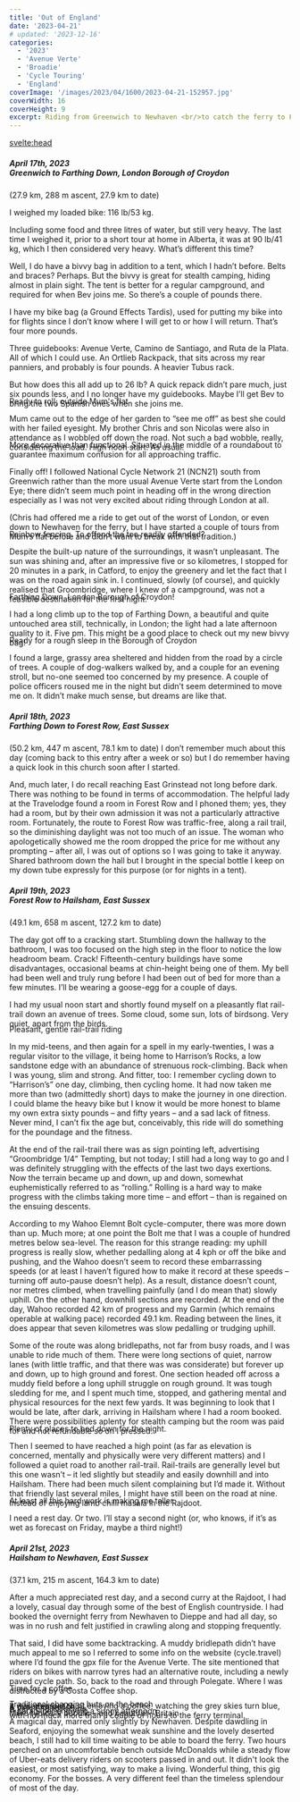 ```yaml
---
title: 'Out of England'
date: '2023-04-21'
# updated: '2023-12-16'
categories:
  - '2023'
  - 'Avenue Verte'
  - 'Broadie'
  - 'Cycle Touring'
  - 'England'
coverImage: '/images/2023/04/1600/2023-04-21-152957.jpg'
coverWidth: 16
coverHeight: 9
excerpt: Riding from Greenwich to Newhaven <br/>to catch the ferry to France...
---
```


<svelte:head>

<title>
2023 UK
</title>
</svelte:head>

<section class="card">	
	<h5>
		April 17th, 2023 <br />
		Greenwich to Farthing Down, London Borough of Croydon
	</h5>
	(27.9 km, 288 m ascent, 27.9 km to date)
	<p></p>	
	I weighed my loaded bike: 116 lb/53 kg.
	<p></p>	
	Including some food and three litres of water, but still very heavy. The last time I weighed it, prior to a short tour at home in Alberta, it was at 90 lb/41 kg, which I then considered very heavy. What’s different this time?	
	<p></p>
	Well, I do have a bivvy bag in addition to a tent, which I hadn’t before. Belts and braces? Perhaps. But the bivvy is great for stealth camping, hiding almost in plain sight. The tent is better for a regular campground, and required for when Bev joins me. So there’s a couple of pounds there.
	<p></p>
	I have my bike bag (a Ground Effects Tardis), used for putting my bike into for flights since I don’t know where I will get to or how I will return. That’s four more pounds.
	<p></p>		
	Three guidebooks: Avenue Verte, Camino de Santiago, and Ruta de la Plata. All of which I could use. An Ortlieb Rackpack, that sits across my rear panniers, and probably is four pounds. A heavier Tubus rack.
	<p></p>	
	But how does this all add up to 26 lb? A quick repack didn’t pare much, just six pounds less, and I no longer have my guidebooks. Maybe I’ll get Bev to bring the two Spanish ones when she joins me.	
	<enhanced:img
		src="../../../lib/images/2023/04/20230417_1155.jpg"
		alt="Ready to roll; outside Mum's flat"
	/>
	<div class="caption"> Ready to roll; outside Mum's flat </div>
	<p></p>
	Mum came out to the edge of her garden to “see me off” as best she could with her failed eyesight. My brother Chris and son Nicolas were also in attendance as I wobbled off down the road. Not such a bad wobble, really, considering the load. High noon start. As usual.		
	<div class='w-80'>
		<enhanced:img
		src="../../../lib/images/2023/03/2023-03-30-175716.jpg"
		alt="Decorative traffic light cluster"
		/>
		<div class="caption">
				More decorative than functional. Situated in the middle of a roundabout
				to guarantee maximum confusion for all approaching traffic.
		</div>
	</div>
	<p></p>	
	Finally off! I followed National Cycle Network 21 (NCN21) south from Greenwich rather than the more usual Avenue Verte start from the London Eye; there didn’t seem much point in heading off in the wrong direction especially as I was not very excited about riding through London at all. 
	<p></p>	
	(Chris had offered me a ride to get out of the worst of London, or even down to Newhaven for the ferry, but I have started a couple of tours from Mum’s flat before and didn’t want to break with that tradition.)	
	<enhanced:img
		src="../../../lib/images/2023/04/2023-04-17-152759.jpg"
		alt="Rainbow fencing. To offend the too readily offended?"
	/>
	<div class="caption"> Rainbow fencing. To offend the too readily offended?</div>
	<p></p>
	Despite the built-up nature of the surroundings, it wasn’t unpleasant. The sun was shining and, after an impressive five or so kilometres, I stopped for 20 minutes in a park, in Catford, to enjoy the greenery and let the fact that I was on the road again sink in. I continued, slowly (of course), and quickly realised that Groombridge, where I knew of a campground, was not a feasible destination for the first night.	
	<enhanced:img
		src="../../../lib/images/2023/04/2023-04-17-181047.jpg"
		alt="a tree on Farthing Down"
	/>
	<div class="caption">Farthing Down, London Borough of Croydon!</div>
	<p></p>
	I had a long climb up to the top of Farthing Down, a beautiful and quite untouched area still, technically, in London; the light had a late afternoon quality to it. Five pm. This might be a good place to check out my new bivvy bag!	
	<enhanced:img
		src="../../../lib/images/2023/04/20230417_1904.jpg"
		alt="sleeping rough on Farthing Down"
	/>
	<div class="caption">Ready for a rough sleep in the Borough of Croydon</div>
	<p></p>
	I found a large, grassy area sheltered and hidden from the road by a circle of trees. A couple of dog-walkers walked by, and a couple for an evening stroll, but no-one seemed too concerned by my presence. A couple of police officers roused me in the night but didn’t seem determined to move me on. It didn’t make much sense, but dreams are like that.
	
</section>

<section class="card">
	<h5>
		April 18th, 2023 <br />
		Farthing Down to Forest Row, East Sussex
	</h5>
	(50.2 km, 447 m ascent, 78.1 km to date)
	<enhanced:img
		src="../../../lib/images/2023/04/2023-04-18-132608.jpg"
		alt="church"
	/>
    I don’t remember much about this day (coming back to this entry after a week or so) but I do remember having a quick look in this church soon after I started.
	<p></p>
    And, much later, I do recall reaching East Grinstead not long before dark. There was nothing to be found in terms of accommodation. The helpful lady at the Travelodge found a room in Forest Row and I phoned them; yes, they had a room, but by their own admission it was not a particularly attractive room. Fortunately, the route to Forest Row was traffic-free, along a rail trail, so the diminishing daylight was not too much of an issue. The woman who apologetically showed me the room dropped the price for me without any prompting – after all, I was out of options so I was going to take it anyway. Shared bathroom down the hall but I brought in the special bottle I keep on my down tube expressly for this purpose (or for nights in a tent).

</section>

<section class="card">
	<h5>
		April 19th, 2023 <br /> Forest Row to Hailsham, East Sussex
	</h5> (49.1 km, 658 m ascent, 127.2 km to date)
	<p>
	The day got off to a cracking start. Stumbling down the hallway to the bathroom, I was too focused on the high step in the floor to notice the low headroom beam. Crack! Fifteenth-century buildings have some disadvantages, occasional beams at chin-height being one of them. My bell had been well and truly rung before I had been out of bed for more than a few minutes. I’ll be wearing a goose-egg for a couple of days.
	</p>
	<p>
	I had my usual noon start and shortly found myself on a pleasantly flat rail-trail down an avenue of trees. Some cloud, some sun, lots of birdsong. Very quiet, apart from the birds.
	</p>
	<enhanced:img
		src="../../../lib/images/2023/04/2023-04-19-131803.jpg"
		alt="rail trail"
	/>
	<div class="caption">Pleasant, gentle rail-trail riding</div>
	<p></p>
	In my mid-teens, and then again for a spell in my early-twenties, I was a regular visitor to the village, it being home to Harrison’s Rocks, a low sandstone edge with an abundance of strenuous rock-climbing. Back when I was young, slim and strong. And fitter, too: I remember cycling down to “Harrison’s” one day, climbing, then cycling home. It had now taken me more than two (admittedly short) days to make the journey in one direction. I could blame the heavy bike but I know it would be more honest to blame my own extra sixty pounds – and fifty years – and a sad lack of fitness. Never mind, I can’t fix the age but, conceivably, this ride will do something for the poundage and the fitness.	
	<p></p>
	At the end of the rail-trail there was as sign pointing left, advertising “Groombridge 1/4” Tempting, but not today; I still had a long way to go and I was definitely struggling with the effects of the last two days exertions. Now the terrain became up and down, up and down, somewhat euphemistically referred to as “rolling.” Rolling is a hard way to make progress with the climbs taking more time – and effort – than is regained on the ensuing descents.
	<p></p>
	According to my Wahoo Elemnt Bolt cycle-computer, there was more down than up. Much more; at one point the Bolt me that I was a couple of hundred metres below sea-level. The reason for this strange reading: my uphill progress is really slow, whether pedalling along at 4 kph or off the bike and pushing, and the Wahoo doesn’t seem to record these embarrassing speeds (or at least I haven’t figured how to make it record at these speeds – turning off auto-pause doesn’t help). As a result, distance doesn’t count, nor metres climbed, when travelling painfully (and I do mean that) slowly uphill. On the other hand, downhill sections are recorded. At the end of the day, Wahoo recorded 42 km of progress and my Garmin (which remains operable at walking pace) recorded 49.1 km. Reading between the lines, it does appear that seven kilometres was slow pedalling or trudging uphill.
	<p></p>
	Some of the route was along bridlepaths, not far from busy roads, and I was unable to ride much of them. There were long sections of quiet, narrow lanes (with little traffic, and that there was was considerate) but forever up and down, up to high ground and forest. One section headed off across a muddy field before a long uphill struggle on rough ground. It was tough sledding for me, and I spent much time, stopped, and gathering mental and physical resources for the next few yards. It was beginning to look that I would be late, after dark, arriving in Hailsham where I had a room booked. There were possibilities aplenty for stealth camping but the room was paid for and not refundable so on I pressed.
	<enhanced:img
		src="../../../lib/images/2023/04/20230419_1718.jpg"
		alt="rail trail"
	/>
	<div class="caption">Plenty of places to bed down for the night.</div>	
	<p></p>
	Then I seemed to have reached a high point (as far as elevation is concerned, mentally and physically were very different matters) and I followed a quiet road to another rail-trail. Rail-trails are generally level but this one wasn’t – it led slightly but steadily and easily downhill and into Hailsham. There had been much silent complaining but I’d made it. Without that friendly last several miles, I might have still been on the road at nine. Instead of enjoying lamb chilli masala in the Rajdoot.	
	<div class="width50">
		<enhanced:img
			src="../../../lib/images/2023/04/20230419_1719.jpg"
			alt="rail trail"
		/>		
	</div>
	<div class="caption">At least all this hard work is making me taller.</div>
	<p></p>		
	I need a rest day. Or two. I’ll stay a second night (or, who knows, if it’s as wet as forecast on Friday, maybe a third night!)	
</section>

<section class="card">	
	<h5>
		April 21st, 2023 <br /> Hailsham to Newhaven, East Sussex
	</h5> (37.1 km, 215 m ascent, 164.3 km to date)
	<p></p>		
	After a much appreciated rest day, and a second curry at the Rajdoot, I had a lovely, casual day through some of the best of English countryside. I had booked the overnight ferry from Newhaven to Dieppe and had all day, so was in no rush and felt justified in crawling along and stopping frequently.	
	<p></p>
		That said, I did have some backtracking. A muddy bridlepath didn’t have much appeal to me so I referred to some info on the website (cycle.travel) where I’d found the gpx file for the Avenue Verte. The site mentioned that riders on bikes with narrow tyres had an alternative route, including a newly paved cycle path. So, back to the road and through Polegate. Where I was distracted by a Costa Coffee shop.
	<enhanced:img
		src="../../../lib/images/2023/04/20230421_1246.jpg"
		alt="rail trail"
	/>	
	<div class="caption">Time for a coffee</div>
	<p></p>
	It was pleasant to sit enjoying a coffee, watching the grey skies turn blue, with not much more than a couple of hours to the ferry terminal.
	<enhanced:img
		src="../../../lib/images/2023/04/2023-04-21-155634.jpg"
		alt="very english church across a meadowl"
	/>
	<div class="caption">More typically bucolic &ndash; and beautiful &ndash; Britain</div>	
	<enhanced:img
		src="../../../lib/images/2023/04/2023-04-21-160038.jpg"
		alt="bluebells and flint wall"
	/>
	<enhanced:img
		src="../../../lib/images/2023/04/2023-04-21-162605.jpg"
		alt="paraglider above a chalk hill"
	/>
	<div class="caption">A paraglider enjoying a sunny afternoon</div>
	<enhanced:img
		src="../../../lib/images/2023/04/2023-04-21-181827.jpg"
		alt="sheep grazing in a field"
	/>	
	<div class="caption">A very English scene</div>
	<enhanced:img
		src="../../../lib/images/2023/04/2023-04-21-190023.jpg"
		alt="the beach close to Newhaven"
	/>	
	<div class="caption">A deserted beach</div>
	<enhanced:img
		src="../../../lib/images/2023/04/2023-04-21-190206.jpg"
		alt="beach changing huts"
	/>	
	<div class="caption">Traditional changing huts on the beach</div>
	<p></p>
	A magical day, marred only slightly by Newhaven. Despite dawdling in Seaford, enjoying the somewhat weak sunshine and the lovely deserted beach, I still had to kill time waiting to be able to board the ferry. Two hours perched on an uncomfortable bench outside McDonalds while a steady flow of Uber-eats delivery riders on scooters passed in and out. It didn't look the easiest, or most satisfying, way to make a living. Wonderful thing, this gig economy. For the bosses. A very different feel than the timeless splendour of most of the day.
	
</section>

<style>
  span.large {
    font-size: 150%;
    padding: 0;
    position: absolute;
  }
 .caption {
	margin-top:-1.5em;
 }

</style>
